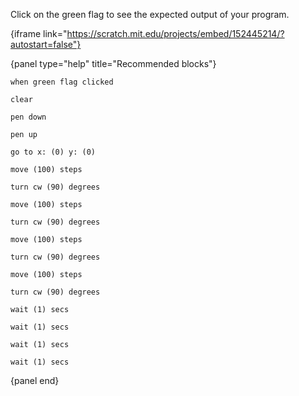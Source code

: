Click on the green flag to see the expected output of your program.

{iframe link="https://scratch.mit.edu/projects/embed/152445214/?autostart=false"}

{panel type="help" title="Recommended blocks"}

<pre><code class="scratch:split:random">when green flag clicked
</code></pre>

<pre><code class="scratch:split:random">clear

pen down

pen up
</code></pre>

<pre><code class="scratch:split:random">go to x: (0) y: (0)

move (100) steps

turn cw (90) degrees

move (100) steps

turn cw (90) degrees

move (100) steps

turn cw (90) degrees

move (100) steps

turn cw (90) degrees
</code></pre>

<pre><code class="scratch:split:random">wait (1) secs

wait (1) secs

wait (1) secs

wait (1) secs
</code></pre>

{panel end}